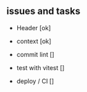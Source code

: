 ## issues and tasks

- Header [ok]
- context [ok]
- commit lint []
- test with vitest []




- deploy / CI []
